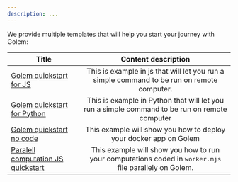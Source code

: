 ```yaml
---
description: ...
---
```



We provide multiple templates that will help you start your journey with Golem:

|Title                  |   Content  description  |
|-----------------------|:----------------------------------------:|
|[Golem quickstart for JS](js_quickstart.md) | This is example in js that will let you run a simple command to be run on remote computer.|
| [Golem quickstart for Python](py_quickstart.md)| This is example in Python that will let you run a simple command to be run on remote computer|
| [Golem quickstart no code](no_code_quickstart.md)| This example will show you how to deploy your docker app on Golem |
|[Paralell computation JS quickstart](run_your_code.md)| This example will show you how to run your computations coded in `worker.mjs` file parallely on Golem.|

